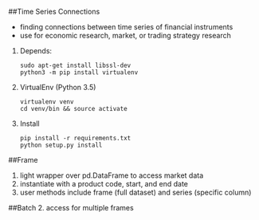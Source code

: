 ##Time Series Connections
- finding connections between time series of financial instruments
- use for economic research, market, or trading strategy research

1. Depends:
    ```
    sudo apt-get install libssl-dev
    python3 -m pip install virtualenv
    ```

2. VirtualEnv (Python 3.5)

    ```
    virtualenv venv
    cd venv/bin && source activate
    ```

3. Install 
    ```
    pip install -r requirements.txt
    python setup.py install
    ```
##Frame
1. light wrapper over pd.DataFrame to access market data
2. instantiate with a product code, start, and end date
3. user methods include frame (full dataset) and series (specific column)

##Batch
2. access for multiple frames 
